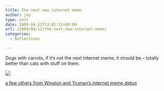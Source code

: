 ```yaml
---
title: The next new internet meme
author: jay
type: post
date: 2009-04-12T13:02:12+00:00
url: /2009/04/12/the-next-new-internet-meme/
categories:
  - Reflections

---
```

Dogs with carrots, if it’s not the next internet meme, it should be &#8211; totally better than cats with stuff on them.

![][1]

[a few others from Winston and Truman’s internet meme debut][2]

 [1]: https://photos.smugmug.com/photos/510692805_wTwjg-M.jpg
 [2]: http://photos.littleriverview.org/date/2009-03-6/2009-03-6#510692037_kdeQY